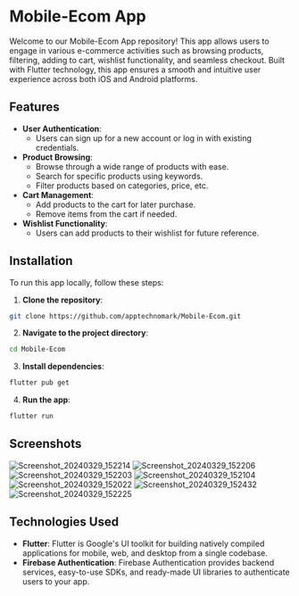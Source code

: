 
# Mobile-Ecom App

Welcome to our Mobile-Ecom App repository! This app allows users to engage in various e-commerce activities such as browsing products, filtering, adding to cart, wishlist functionality, and seamless checkout. Built with Flutter technology, this app ensures a smooth and intuitive user experience across both iOS and Android platforms.

## Features

- **User Authentication**: 
  - Users can sign up for a new account or log in with existing credentials.
- **Product Browsing**:
  - Browse through a wide range of products with ease.
  - Search for specific products using keywords.
  - Filter products based on categories, price, etc.
- **Cart Management**:
  - Add products to the cart for later purchase.
  - Remove items from the cart if needed.
- **Wishlist Functionality**:
  - Users can add products to their wishlist for future reference.

## Installation

To run this app locally, follow these steps:

1. **Clone the repository**:

```bash
git clone https://github.com/apptechnomark/Mobile-Ecom.git
```

2. **Navigate to the project directory**:

```bash
cd Mobile-Ecom
```

3. **Install dependencies**:

```bash
flutter pub get
```

4. **Run the app**:

```bash
flutter run
```

## Screenshots
![Screenshot_20240329_152214](https://github.com/apptechnomark/Mobile-Ecom/assets/129258753/bdbbf180-9efb-497c-80ba-75cdebf46223)
![Screenshot_20240329_152206](https://github.com/apptechnomark/Mobile-Ecom/assets/129258753/0f31e856-c87b-4c34-a4bc-f3c94c1926bd)
![Screenshot_20240329_152203](https://github.com/apptechnomark/Mobile-Ecom/assets/129258753/29cdf9f4-1eb7-46fa-beb8-307b0672c572)
![Screenshot_20240329_152104](https://github.com/apptechnomark/Mobile-Ecom/assets/129258753/3c62be91-744c-4b64-a76a-3a44359e6b42)
![Screenshot_20240329_152022](https://github.com/apptechnomark/Mobile-Ecom/assets/129258753/cf61d767-3187-43c7-ae2c-48e3704fbf95)
![Screenshot_20240329_152432](https://github.com/apptechnomark/Mobile-Ecom/assets/129258753/07d3e057-ebc6-4ea4-9beb-be44ed2f9aba)
![Screenshot_20240329_152225](https://github.com/apptechnomark/Mobile-Ecom/assets/129258753/aaeb6c67-dc7e-4465-992a-e56886db7826)

## Technologies Used

- **Flutter**: Flutter is Google's UI toolkit for building natively compiled applications for mobile, web, and desktop from a single codebase.
- **Firebase Authentication**: Firebase Authentication provides backend services, easy-to-use SDKs, and ready-made UI libraries to authenticate users to your app.

